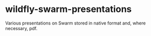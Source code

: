 # wildfly-swarm-presentations

Various presentations on Swarm stored in native format and, where necessary, pdf.
